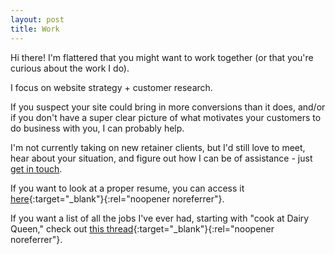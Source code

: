 ```yaml
---
layout: post
title: Work
---
```


Hi there! I'm flattered that you might want to work together (or that you're curious about the work I do).

I focus on website strategy + customer research. 

If you suspect your site could bring in more conversions than it does, and/or if you don't have a super clear picture of what motivates your customers to do business with you, I can probably help.

I'm not currently taking on new retainer clients, but I'd still love to meet, hear about your situation, and figure out how I can be of assistance - just [get in touch](/contact).

If you want to look at a proper resume, you can access it [here](https://docs.google.com/document/d/1WO-lOGfUrJxeeQIW9WpqR0xwUe0Yj5JF0oQKreFtyAI/edit?usp=sharing){:target="_blank"}{:rel="noopener noreferrer"}.

If you want a list of all the jobs I've ever had, starting with "cook at Dairy Queen," check out [this thread](https://twitter.com/briandavidhall/status/1462188663425703938){:target="_blank"}{:rel="noopener noreferrer"}.

